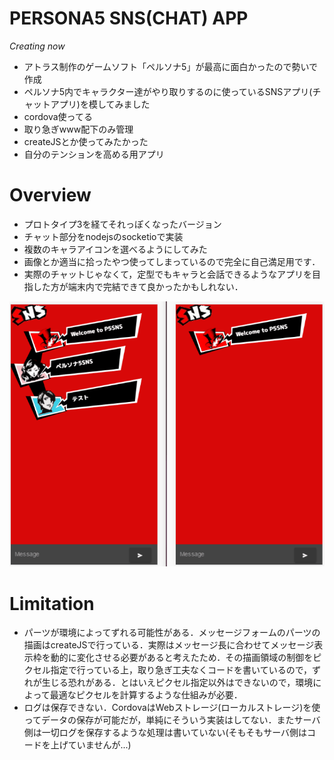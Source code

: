 # PERSONA5 SNS(CHAT) APP
_Creating now_
* アトラス制作のゲームソフト「ペルソナ5」が最高に面白かったので勢いで作成
* ペルソナ5内でキャラクター達がやり取りするのに使っているSNSアプリ(チャットアプリ)を模してみました
* cordova使ってる
* 取り急ぎwww配下のみ管理
* createJSとか使ってみたかった
* 自分のテンションを高める用アプリ

# Overview
* プロトタイプ3を経てそれっぽくなったバージョン
* チャット部分をnodejsのsocketioで実装
* 複数のキャラアイコンを選べるようにしてみた
* 画像とか適当に拾ったやつ使ってしまっているので完全に自己満足用です． 
* 実際のチャットじゃなくて，定型でもキャラと会話できるようなアプリを目指した方が端末内で完結できて良かったかもしれない．

![demo](https://github.com/73spica/persona_sns/blob/master/demo/persona_sns_proto04.gif)

# Limitation
* パーツが環境によってずれる可能性がある．メッセージフォームのパーツの描画はcreateJSで行っている．実際はメッセージ長に合わせてメッセージ表示枠を動的に変化させる必要があると考えたため．その描画領域の制御をピクセル指定で行っている上，取り急ぎ工夫なくコードを書いているので，ずれが生じる恐れがある．とはいえピクセル指定以外はできないので，環境によって最適なピクセルを計算するような仕組みが必要．
* ログは保存できない．CordovaはWebストレージ(ローカルストレージ)を使ってデータの保存が可能だが，単純にそういう実装はしてない．またサーバ側は一切ログを保存するような処理は書いていない(そもそもサーバ側はコードを上げていませんが...) 
